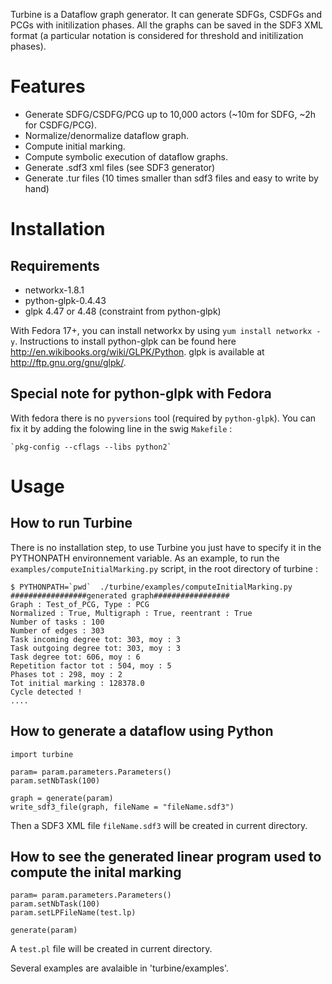 
Turbine is a Dataflow graph generator. 
It can generate SDFGs, CSDFGs and PCGs with initilization phases. All the graphs can be saved in the SDF3 XML format (a particular notation is considered for threshold and initilization phases).

Features
=======

 * Generate SDFG/CSDFG/PCG up to 10,000 actors (~10m for SDFG, ~2h for CSDFG/PCG).
 * Normalize/denormalize dataflow graph.
 * Compute initial marking.
 * Compute symbolic execution of dataflow graphs.
 * Generate .sdf3 xml files (see SDF3 generator)
 * Generate .tur files (10 times smaller than sdf3 files and easy to write by hand)

Installation
=======

Requirements
-------

 * networkx-1.8.1
 * python-glpk-0.4.43
 * glpk 4.47 or 4.48 (constraint from python-glpk)

With Fedora 17+, you can install networkx by using `yum install networkx -y`.
Instructions to install python-glpk can be found here http://en.wikibooks.org/wiki/GLPK/Python.
glpk is available at http://ftp.gnu.org/gnu/glpk/.

Special note for python-glpk with Fedora
-------

With fedora there is no `pyversions` tool (required by `python-glpk`). You can fix it by adding the folowing line in the swig `Makefile` :

```
`pkg-config --cflags --libs python2`
```


Usage
=======


How to run Turbine
-------

There is no installation step, to use Turbine you just have to specify it in the PYTHONPATH environnement variable.
As an example, to run the `examples/computeInitialMarking.py` script, in the root directory of turbine :
```
$ PYTHONPATH=`pwd`  ./turbine/examples/computeInitialMarking.py
#################generated graph#################
Graph : Test_of_PCG, Type : PCG
Normalized : True, Multigraph : True, reentrant : True
Number of tasks : 100
Number of edges : 303
Task incoming degree tot: 303, moy : 3
Task outgoing degree tot: 303, moy : 3
Task degree tot: 606, moy : 6
Repetition factor tot : 504, moy : 5
Phases tot : 298, moy : 2
Tot initial marking : 128378.0
Cycle detected !
....
```


How to generate a dataflow using Python
-------

```
import turbine

param= param.parameters.Parameters()
param.setNbTask(100)

graph = generate(param)
write_sdf3_file(graph, fileName = "fileName.sdf3")

```

Then a SDF3 XML file `fileName.sdf3` will be created in current directory.

How to see the generated linear program used to compute the inital marking
--------

```
param= param.parameters.Parameters()
param.setNbTask(100)
param.setLPFileName(test.lp)

generate(param)
```

A `test.pl` file will be created in current directory.

Several examples are avalaible in 'turbine/examples'.

